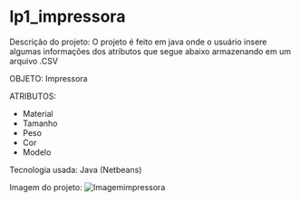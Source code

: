 # lp1_impressora
Descrição do projeto:
O projeto é feito em java onde o usuário insere algumas informações dos atributos que segue abaixo armazenando em um arquivo .CSV

OBJETO: Impressora

ATRIBUTOS:
- Material
- Tamanho
- Peso
- Cor
- Modelo

Tecnologia usada: Java (Netbeans)

Imagem do projeto:
![Imagemimpressora](https://user-images.githubusercontent.com/83841092/190927340-ffbe7aad-d320-4fd2-8c0e-cc8d14c1fd09.JPG)




